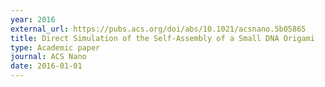 ```yaml
---
year: 2016
external_url: https://pubs.acs.org/doi/abs/10.1021/acsnano.5b05865
title: Direct Simulation of the Self-Assembly of a Small DNA Origami
type: Academic paper
journal: ACS Nano
date: 2016-01-01
---
```

